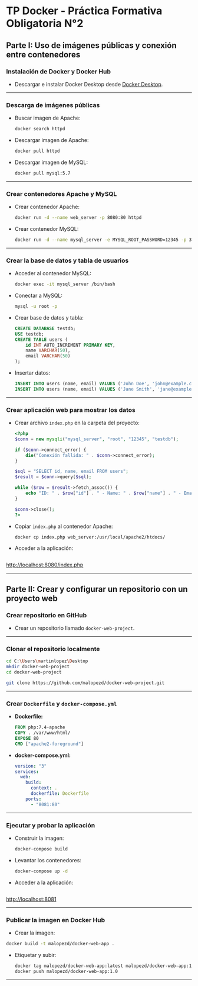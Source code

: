 # TP Docker - Práctica Formativa Obligatoria N°2

## Parte I: Uso de imágenes públicas y conexión entre contenedores

### Instalación de Docker y Docker Hub

* Descargar e instalar Docker Desktop desde [Docker Desktop](https://www.docker.com/products/docker-desktop).

---

### Descarga de imágenes públicas

* Buscar imagen de Apache:

  ```bash
  docker search httpd
  ```

* Descargar imagen de Apache:

  ```bash
  docker pull httpd
  ```

* Descargar imagen de MySQL:

  ```bash
  docker pull mysql:5.7
  ```

---

### Crear contenedores Apache y MySQL

* Crear contenedor Apache:

  ```bash
  docker run -d --name web_server -p 8080:80 httpd
  ```

* Crear contenedor MySQL:

  ```bash
  docker run -d --name mysql_server -e MYSQL_ROOT_PASSWORD=12345 -p 3306:3306 mysql:5.7
  ```

---

### Crear la base de datos y tabla de usuarios

* Acceder al contenedor MySQL:

  ```bash
  docker exec -it mysql_server /bin/bash
  ```

* Conectar a MySQL:

  ```bash
  mysql -u root -p
  ```

* Crear base de datos y tabla:

  ```sql
  CREATE DATABASE testdb;
  USE testdb;
  CREATE TABLE users (
      id INT AUTO_INCREMENT PRIMARY KEY,
      name VARCHAR(50),
      email VARCHAR(50)
  );
  ```

* Insertar datos:

  ```sql
  INSERT INTO users (name, email) VALUES ('John Doe', 'john@example.com');
  INSERT INTO users (name, email) VALUES ('Jane Smith', 'jane@example.com');
  ```

---

### Crear aplicación web para mostrar los datos

* Crear archivo `index.php` en la carpeta del proyecto:

  ```php
  <?php
  $conn = new mysqli("mysql_server", "root", "12345", "testdb");

  if ($conn->connect_error) {
      die("Conexión fallida: " . $conn->connect_error);
  }

  $sql = "SELECT id, name, email FROM users";
  $result = $conn->query($sql);

  while ($row = $result->fetch_assoc()) {
      echo "ID: " . $row["id"] . " - Name: " . $row["name"] . " - Email: " . $row["email"] . "<br>";
  }

  $conn->close();
  ?>
  ```

* Copiar `index.php` al contenedor Apache:

  ```bash
  docker cp index.php web_server:/usr/local/apache2/htdocs/
  ```

* Acceder a la aplicación:

  ```
  ```

[http://localhost:8080/index.php](http://localhost:8080/index.php)


---

## Parte II: Crear y configurar un repositorio con un proyecto web

### Crear repositorio en GitHub
- Crear un repositorio llamado `docker-web-project`.

---

### Clonar el repositorio localmente

```bash
cd C:\Users\martinlopez\Desktop
mkdir docker-web-project
cd docker-web-project
````

```bash
git clone https://github.com/malopezd/docker-web-project.git
```

---

### Crear `Dockerfile` y `docker-compose.yml`

* **Dockerfile:**

  ```dockerfile
  FROM php:7.4-apache
  COPY . /var/www/html/
  EXPOSE 80
  CMD ["apache2-foreground"]
  ```

* **docker-compose.yml:**

  ```yaml
  version: "3"
  services:
    web:
      build:
        context: .
        dockerfile: Dockerfile
      ports:
        - "8081:80"
  ```

---

### Ejecutar y probar la aplicación

* Construir la imagen:

  ```bash
  docker-compose build
  ```

* Levantar los contenedores:

  ```bash
  docker-compose up -d
  ```

* Acceder a la aplicación:

  ```
  ```

[http://localhost:8081](http://localhost:8081)



---

### Publicar la imagen en Docker Hub

- Crear la imagen:
```bash
docker build -t malopezd/docker-web-app .
````

* Etiquetar y subir:

  ```bash
  docker tag malopezd/docker-web-app:latest malopezd/docker-web-app:1.0
  docker push malopezd/docker-web-app:1.0
  ```

---
